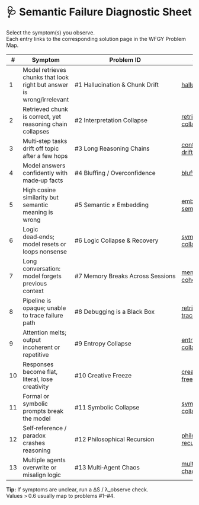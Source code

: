 # 🩺 Semantic Failure Diagnostic Sheet

Select the symptom(s) you observe.  
Each entry links to the corresponding solution page in the WFGY Problem Map.

| # | Symptom | Problem ID | Solution |
|---|---------|------------|----------|
| 1 | Model retrieves chunks that look right but answer is wrong/irrelevant | #1 Hallucination & Chunk Drift | [hallucination.md](./hallucination.md) |
| 2 | Retrieved chunk is correct, yet reasoning chain collapses | #2 Interpretation Collapse | [retrieval-collapse.md](./retrieval-collapse.md) |
| 3 | Multi‑step tasks drift off topic after a few hops | #3 Long Reasoning Chains | [context-drift.md](./context-drift.md) |
| 4 | Model answers confidently with made‑up facts | #4 Bluffing / Overconfidence | [bluffing.md](./bluffing.md) |
| 5 | High cosine similarity but semantic meaning is wrong | #5 Semantic ≠ Embedding | [embedding-vs-semantic.md](./embedding-vs-semantic.md) |
| 6 | Logic dead‑ends; model resets or loops nonsense | #6 Logic Collapse & Recovery | [symbolic-collapse.md](./symbolic-collapse.md) |
| 7 | Long conversation: model forgets previous context | #7 Memory Breaks Across Sessions | [memory-coherence.md](./memory-coherence.md) |
| 8 | Pipeline is opaque; unable to trace failure path | #8 Debugging is a Black Box | [retrieval-traceability.md](./retrieval-traceability.md) |
| 9 | Attention melts; output incoherent or repetitive | #9 Entropy Collapse | [entropy-collapse.md](./entropy-collapse.md) |
| 10 | Responses become flat, literal, lose creativity | #10 Creative Freeze | [creative-freeze.md](./creative-freeze.md) |
| 11 | Formal or symbolic prompts break the model | #11 Symbolic Collapse | [symbolic-collapse.md](./symbolic-collapse.md) |
| 12 | Self‑reference / paradox crashes reasoning | #12 Philosophical Recursion | [philosophical-recursion.md](./philosophical-recursion.md) |
| 13 | Multiple agents overwrite or misalign logic | #13 Multi‑Agent Chaos | [multi-agent-chaos.md](./multi-agent-chaos.md) |

**Tip:** If symptoms are unclear, run a ΔS / λ_observe check.  
Values > 0.6 usually map to problems #1–#4.
